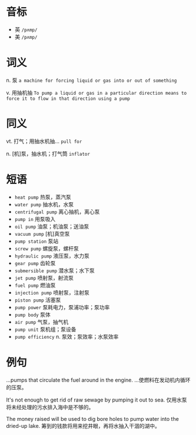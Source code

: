 # 音标

- 英 `/pʌmp/`
- 美 `/pʌmp/`

# 词义

n. 泵
`a machine for forcing liquid or gas into or out of something`

v. 用抽机抽
`To pump a liquid or gas in a particular direction means to force it to flow in that direction using a pump`

# 同义

vt. 打气；用抽水机抽…
`pull for`

n. [机]泵，抽水机；打气筒
`inflator`

# 短语

- `heat pump` 热泵，蒸汽泵
- `water pump` 抽水机，水泵
- `centrifugal pump` 离心抽机，离心泵
- `pump in` 用泵吸入
- `oil pump` 油泵；机油泵；送油泵
- `vacuum pump` [机]真空泵
- `pump station` 泵站
- `screw pump` 螺旋泵，螺杆泵
- `hydraulic pump` 液压泵，水力泵
- `gear pump` 齿轮泵
- `submersible pump` 潜水泵；水下泵
- `jet pump` 喷射泵，射流泵
- `fuel pump` 燃油泵
- `injection pump` 喷射泵，注射泵
- `piston pump` 活塞泵
- `pump power` 泵耗电力，泵浦功率；泵功率
- `pump body` 泵体
- `air pump` 气泵，抽气机
- `pump unit` 泵机组；泵设备
- `pump efficiency` n. 泵效；泵效率；水泵效率

# 例句

...pumps that circulate the fuel around in the engine.
…使燃料在发动机内循环的压泵。

It's not enough to get rid of raw sewage by pumping it out to sea.
仅用水泵将未经处理的污水排入海中是不够的。

The money raised will be used to dig bore holes to pump water into the dried-up lake.
筹到的钱款将用来挖井眼，再将水抽入干涸的湖中。


